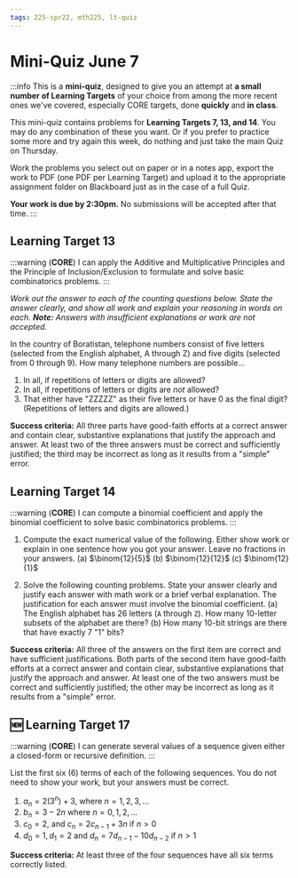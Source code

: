 ```yaml
---
tags: 225-spr22, mth225, lt-quiz
---
```


# Mini-Quiz June 7

:::info
This is a **mini-quiz**, designed to give you an attempt at **a small number of Learning Targets** of your choice from among the more recent ones we've covered, especially CORE targets, done **quickly** and **in class**. 

This mini-quiz contains problems for **Learning Targets 7, 13, and 14**. You may do any combination of these you want. Or if you prefer to practice some more and try again this week, do nothing and just take the main Quiz on Thursday. 


Work the problems you select out on paper or in a notes app, export the work to PDF (one PDF per Learning Target) and upload it to the appropriate assignment folder on Blackboard just as in the case of a full Quiz. 

**Your work is due by 2:30pm.** No submissions will be accepted after that time. 
:::

## Learning Target 13

:::warning
(**CORE**) I can apply the Additive and Multiplicative Principles and the Principle of Inclusion/Exclusion to formulate and solve basic combinatorics problems. 
:::

*Work out the answer to each of the counting questions below. State the answer clearly, and show all work and explain your reasoning in words on each. **Note:** Answers with insufficient explanations or work are not accepted.* 

In the country of Boratistan, telephone numbers consist of five letters (selected from the English alphabet, A through Z) and five digits (selected from 0 through 9). How many telephone numbers are possible...

1. In all, if repetitions of letters or digits are allowed?
2. In all, if repetitions of letters or digits are *not* allowed? 
3. That either have "ZZZZZ" as their five letters or have 0 as the final digit? (Repetitions of letters and digits are allowed.)

**Success criteria:** All three parts have good-faith efforts at a correct answer and contain clear, substantive explanations that justify the approach and answer. At least two of the three answers
must be correct and sufficiently justified; the third may be incorrect as long as it results from a "simple" error. 


## Learning Target 14 

:::warning
(**CORE**) I can compute a binomial coefficient and apply the binomial coefficient to solve basic combinatorics problems. 
:::

1. Compute the exact numerical value of the following. Either show work or explain in one sentence how you got your answer. Leave no fractions in your answers. 
   (a) $\binom{12}{5}$
   (b) $\binom{12}{12}$
   (c) $\binom{12}{1}$
   
2. Solve the following counting problems. State your answer clearly and justify each answer with math work or a brief verbal explanation. The justification for each answer must involve the binomial coefficient. 
   (a) The English alphabet has 26 letters (`A` through `Z`). How many 10-letter subsets of the alphabet are there? 
   (b) How many 10-bit strings are there that have exactly 7 "1" bits? 
   
   
**Success criteria:** All three of the answers on the first item are correct and have sufficient justifications. Both parts of the second item have good-faith efforts at a correct answer and contain clear, substantive explanations that justify the approach and answer. At least one of the two answers must be correct and sufficiently justified; the other may be incorrect as long as it results from a "simple" error. 

## :new: Learning Target 17

:::warning
(**CORE**) I can generate several values of a sequence given either a closed-form or recursive definition.
:::


List the first six (6) terms of each of the following sequences. You do not need to show your work, but your answers must be correct. 

1. $a_n = 2(3^n) + 3, \ \text{where} \ n = 1, 2, 3, \dots$
1. $b_n = 3 - 2n \ \text{where} \ n = 0, 1, 2, \dots$
1. $c_0 = 2, \ \text{and} \ c_n = 2c_{n-1} + 3n \ \text{if} \ n > 0$
1. $d_0 = 1, d_1 = 2 \ \text{and} \ d_n = 7d_{n-1} - 10d_{n-2} \ \text{if} \ n > 1$

**Success criteria:** At least three of the four sequences have all six terms correctly listed. 